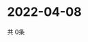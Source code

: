 # 2022-04-08
  共 0条

  <!-- BEGIN -->
  <!-- 最后更新时间Fri Apr 08 2022 03:26:42 GMT+0000 (Coordinated Universal Time) -->
  
  <!-- END -->
  
  